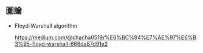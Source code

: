 ## 圖論
- Floyd-Warshall algorithm
  
  https://medium.com/@chacha0519/%E6%BC%94%E7%AE%97%E6%B3%95-floyd-warshall-668da87d91e2
